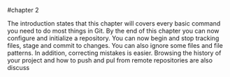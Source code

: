 #chapter 2

The introduction states that this chapter will covers every basic command you need to do most things in Git. By the end of this chapter you can now configure and initialize a repository. You can now begin and stop tracking files, stage and commit to changes. You can also ignore some files and file patterns. In addition, correcting mistakes is easier.
Browsing the history of your project and how to push and pul from remote repositories are also discuss